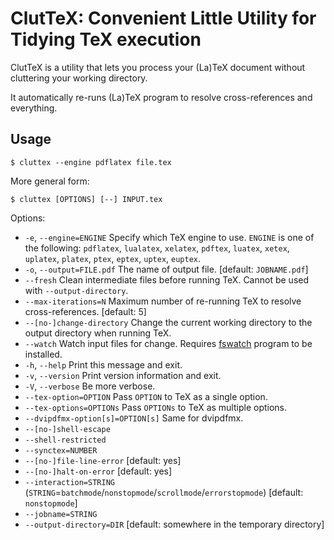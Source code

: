 ClutTeX: Convenient Little Utility for Tidying TeX execution
=====

ClutTeX is a utility that lets you process your (La)TeX document without cluttering your working directory.

It automatically re-runs (La)TeX program to resolve cross-references and everything.

Usage
-----
`$ cluttex --engine pdflatex file.tex`

More general form:

`$ cluttex [OPTIONS] [--] INPUT.tex`

Options:

* `-e`, `--engine=ENGINE`
  Specify which TeX engine to use.
  `ENGINE` is one of the following:
    `pdflatex`, `lualatex`, `xelatex`,
    `pdftex`, `luatex`, `xetex`,
    `uplatex`, `platex`,
    `ptex`, `eptex`, `uptex`, `euptex`.
* `-o`, `--output=FILE.pdf`
  The name of output file.  [default: `JOBNAME.pdf`]
* `--fresh`
  Clean intermediate files before running TeX.
  Cannot be used with `--output-directory`.
* `--max-iterations=N`
  Maximum number of re-running TeX to resolve cross-references.
  [default: 5]
* `--[no-]change-directory`
  Change the current working directory to the output directory when running TeX.
* `--watch`
  Watch input files for change.
  Requires [fswatch](http://emcrisostomo.github.io/fswatch/) program to be installed.
* `-h`, `--help`
  Print this message and exit.
* `-v`, `--version`
  Print version information and exit.
* `-V`, `--verbose`
  Be more verbose.
* `--tex-option=OPTION`
  Pass `OPTION` to TeX as a single option.
* `--tex-options=OPTIONs`
  Pass `OPTIONs` to TeX as multiple options.
* `--dvipdfmx-option[s]=OPTION[s]`
  Same for dvipdfmx.
* `--[no-]shell-escape`
* `--shell-restricted`
* `--synctex=NUMBER`
* `--[no-]file-line-error`
  [default: yes]
* `--[no-]halt-on-error`
  [default: yes]
* `--interaction=STRING`
  (`STRING`=`batchmode`/`nonstopmode`/`scrollmode`/`errorstopmode`)
  [default: `nonstopmode`]
* `--jobname=STRING`
* `--output-directory=DIR`
  [default: somewhere in the temporary directory]
